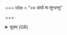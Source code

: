 +++
title = "०४ आपो मा शुन्धन्तु"

+++
<details><summary>मूलम् (GR)</summary>

आपो मा शुन्धन्तु दुष्कृताद्  
दुरिता यानि चकृम ।  
अयाम शुद्धा उदितस् तनूभिः ॥
</details>